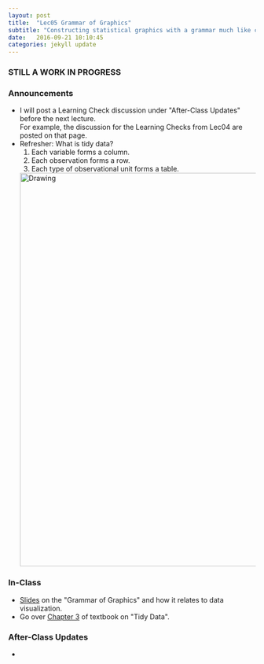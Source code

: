 ```yaml
---
layout: post
title:  "Lec05 Grammar of Graphics"
subtitle: "Constructing statistical graphics with a grammar much like creating sentences using a linguistic grammar."
date:   2016-09-21 10:10:45
categories: jekyll update
---
```




### STILL A WORK IN PROGRESS






### Announcements

* I will post a Learning Check discussion under "After-Class Updates" before the next lecture.  
For example, the discussion for the Learning Checks from Lec04 are posted on that page.
* Refresher: What is tidy data?
  1. Each variable forms a column.
  2. Each observation forms a row.
  3. Each type of observational unit forms a table.
  <img src="http://garrettgman.github.io/images/tidy-1.png" alt="Drawing" style="width: 800px;"/>





### In-Class

* <a href = "{{ site.baseurl }}/assets/2-Data/Grammar_of_Graphics.html" target = "_blank">Slides</a> on the "Grammar of Graphics" and how it relates to data visualization.
* Go over [Chapter 3](https://rudeboybert.github.io/IntroStatDataSciences/3-tidy.html) of textbook on "Tidy Data".



### After-Class Updates

* 
